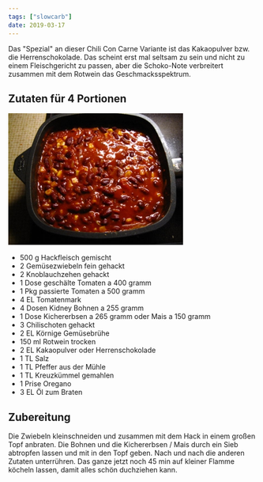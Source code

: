 ```yaml
---
tags: ["slowcarb"]
date: 2019-03-17
---
```


Das "Spezial" an dieser Chili Con Carne Variante ist das Kakaopulver bzw. die Herrenschokolade. Das scheint erst mal seltsam zu sein und nicht zu einem Fleischgericht zu passen, aber die Schoko-Note verbreitert zusammen mit dem Rotwein das Geschmacksspektrum.

## Zutaten für 4 Portionen
![](../img/chili-con-carne-spezial.jpg)

- 500 g     Hackfleisch gemischt
- 2         Gemüsezwiebeln fein gehackt
- 2         Knoblauchzehen gehackt
- 1 Dose    geschälte Tomaten a 400 gramm
- 1 Pkg     passierte Tomaten a 500 gramm
- 4 EL      Tomatenmark
- 4 Dosen   Kidney Bohnen a 255 gramm
- 1 Dose    Kichererbsen a 265 gramm oder Mais a 150 gramm
- 3         Chilischoten gehackt
- 2 EL      Körnige Gemüsebrühe
- 150 ml    Rotwein trocken
- 2 EL      Kakaopulver oder Herrenschokolade
- 1 TL      Salz
- 1 TL      Pfeffer aus der Mühle
- 1 TL      Kreuzkümmel gemahlen
- 1 Prise   Oregano
- 3 EL      Öl zum Braten

## Zubereitung
Die Zwiebeln kleinschneiden und zusammen mit dem Hack in einem großen Topf anbraten. Die Bohnen und die Kichererbsen / Mais durch ein Sieb abtropfen lassen und mit in den Topf geben. Nach und nach die anderen Zutaten unterrühren.
Das ganze jetzt noch 45 min auf kleiner Flamme köcheln lassen, damit alles schön duchziehen kann.
